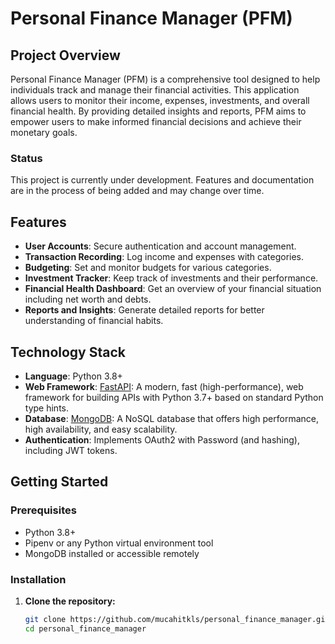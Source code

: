 # Personal Finance Manager (PFM)

## Project Overview
Personal Finance Manager (PFM) is a comprehensive tool designed to help individuals track and manage their financial activities. This application allows users to monitor their income, expenses, investments, and overall financial health. By providing detailed insights and reports, PFM aims to empower users to make informed financial decisions and achieve their monetary goals.

### Status
This project is currently under development. Features and documentation are in the process of being added and may change over time.

## Features
- **User Accounts**: Secure authentication and account management.
- **Transaction Recording**: Log income and expenses with categories.
- **Budgeting**: Set and monitor budgets for various categories.
- **Investment Tracker**: Keep track of investments and their performance.
- **Financial Health Dashboard**: Get an overview of your financial situation including net worth and debts.
- **Reports and Insights**: Generate detailed reports for better understanding of financial habits.

## Technology Stack
- **Language**: Python 3.8+
- **Web Framework**: [FastAPI](https://fastapi.tiangolo.com/): A modern, fast (high-performance), web framework for building APIs with Python 3.7+ based on standard Python type hints.
- **Database**: [MongoDB](https://www.mongodb.com/): A NoSQL database that offers high performance, high availability, and easy scalability.
- **Authentication**: Implements OAuth2 with Password (and hashing), including JWT tokens.

## Getting Started

### Prerequisites
- Python 3.8+
- Pipenv or any Python virtual environment tool
- MongoDB installed or accessible remotely

### Installation
1. **Clone the repository:**
   ```bash
   git clone https://github.com/mucahitkls/personal_finance_manager.git
   cd personal_finance_manager
